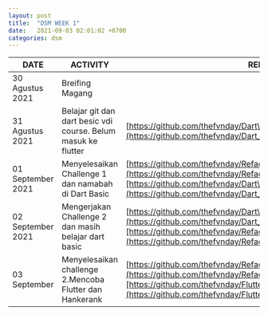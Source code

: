 ```yaml
---
layout: post
title:  "DSM WEEK 1"
date:   2021-09-03 02:01:02 +0700
categories: dsm
---
```

| DATE | ACTIVITY | REPOSITORY |
| --- | --- | --- |
| 30 Agustus 2021 | Breifing Magang | |
| 31 Agustus 2021 | Belajar git dan dart besic vdi course. Belum masuk ke flutter | [https://github.com/thefvnday/Dart\_Basic.git](https://github.com/thefvnday/Dart_Basic.git) |
| 01 September 2021 | Menyelesaikan Challenge 1 dan namabah di Dart Basic | [https://github.com/thefvnday/RefactoryChallengeDay1Portofolio.github.io.git](https://github.com/thefvnday/RefactoryChallengeDay1Portofolio.github.io.git)[https://github.com/thefvnday/Dart\_Basic.git](https://github.com/thefvnday/Dart_Basic.git) |
| 02 September 2021 | Mengerjakan Challenge 2 dan masih belajar dart basic | [https://github.com/thefvnday/Dart\_Basic.git](https://github.com/thefvnday/Dart_Basic.git)[https://github.com/thefvnday/RefactoryChallengeDay2.git](https://github.com/thefvnday/RefactoryChallengeDay2.git) |
| 03 September | Menyelesaikan challenge 2.Mencoba Flutter dan Hankerank | [https://github.com/thefvnday/RefactoryChallengeDay2.git](https://github.com/thefvnday/RefactoryChallengeDay2.git)[https://github.com/thefvnday/Flutter\_Basic.git](https://github.com/thefvnday/Flutter_Basic.git) |